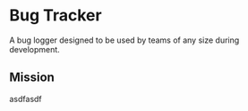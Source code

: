 # Bug Tracker
A bug logger designed to be used by teams of any size during development.

## Mission
asdfasdf
